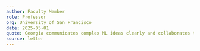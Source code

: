 ```yaml
---
author: Faculty Member
role: Professor
org: University of San Francisco
date: 2025-05-01
quote: Georgia communicates complex ML ideas clearly and collaborates thoughtfully—strong technical work with real-world impact.
source: letter
---
```

